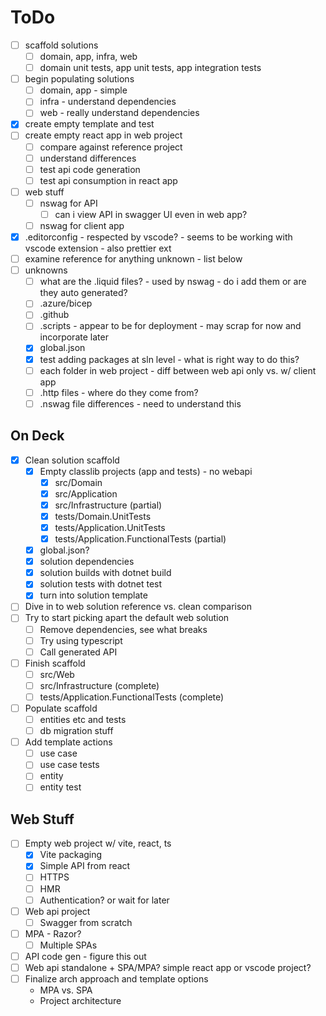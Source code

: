 # ToDo

- [ ] scaffold solutions
  - [ ] domain, app, infra, web
  - [ ] domain unit tests, app unit tests, app integration tests
- [ ] begin populating solutions
  - [ ] domain, app - simple
  - [ ] infra - understand dependencies
  - [ ] web - really understand dependencies
- [x] create empty template and test
- [ ] create empty react app in web project
  - [ ] compare against reference project
  - [ ] understand differences
  - [ ] test api code generation
  - [ ] test api consumption in react app
- [ ] web stuff
  - [ ] nswag for API
    - [ ] can i view API in swagger UI even in web app?
  - [ ] nswag for client app
- [x] .editorconfig - respected by vscode? - seems to be working with vscode extension - also prettier ext
- [ ] examine reference for anything unknown - list below
- [ ] unknowns
  - [ ] what are the .liquid files? - used by nswag - do i add them or are they auto generated?
  - [ ] .azure/bicep
  - [ ] .github
  - [ ] .scripts - appear to be for deployment - may scrap for now and incorporate later
  - [x] global.json
  - [x] test adding packages at sln level - what is right way to do this?
  - [ ] each folder in web project - diff between web api only vs. w/ client app
  - [ ] .http files - where do they come from?
  - [ ] .nswag file differences - need to understand this

## On Deck

- [x] Clean solution scaffold
  - [x] Empty classlib projects (app and tests) - no webapi
    - [x] src/Domain
    - [x] src/Application
    - [x] src/Infrastructure (partial)
    - [x] tests/Domain.UnitTests
    - [x] tests/Application.UnitTests
    - [x] tests/Application.FunctionalTests (partial)
  - [x] global.json?
  - [x] solution dependencies
  - [x] solution builds with dotnet build
  - [x] solution tests with dotnet test
  - [x] turn into solution template
- [ ] Dive in to web solution reference vs. clean comparison
- [ ] Try to start picking apart the default web solution
  - [ ] Remove dependencies, see what breaks
  - [ ] Try using typescript
  - [ ] Call generated API
- [ ] Finish scaffold
  - [ ] src/Web
  - [ ] src/Infrastructure (complete)
  - [ ] tests/Application.FunctionalTests (complete)
- [ ] Populate scaffold
  - [ ] entities etc and tests
  - [ ] db migration stuff
- [ ] Add template actions
  - [ ] use case
  - [ ] use case tests
  - [ ] entity
  - [ ] entity test

## Web Stuff

- [ ] Empty web project w/ vite, react, ts
  - [x] Vite packaging
  - [x] Simple API from react
  - [ ] HTTPS
  - [ ] HMR
  - [ ] Authentication? or wait for later
- [ ] Web api project
  - [ ] Swagger from scratch
- [ ] MPA - Razor?
  - [ ] Multiple SPAs
- [ ] API code gen - figure this out
- [ ] Web api standalone + SPA/MPA? simple react app or vscode project?
- [ ] Finalize arch approach and template options
  - MPA vs. SPA
  - Project architecture
